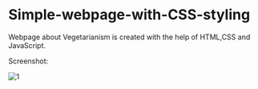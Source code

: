 # Simple-webpage-with-CSS-styling

Webpage about Vegetarianism is created with the help of HTML,CSS and JavaScript.

Screenshot:

![1](https://cloud.githubusercontent.com/assets/24657693/23834822/a791c246-0782-11e7-88ac-101e3e2e0913.png)




